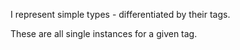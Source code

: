 I represent simple types - differentiated by their tags.

These are all single instances for a given tag.